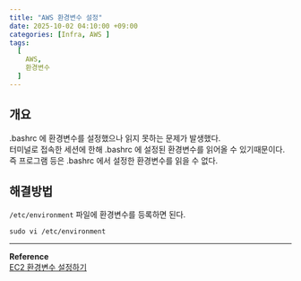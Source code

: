 ```yaml
---
title: "AWS 환경변수 설정"
date: 2025-10-02 04:10:00 +09:00
categories: [Infra, AWS ]
tags:
  [
    AWS,
    환경변수
  ]
---
```


## 개요
.bashrc 에 환경변수를 설정했으나 읽지 못하는 문제가 발생했다.<br>
터미널로 접속한 세션에 한해 .bashrc 에 설정된 환경변수를 읽어올 수 있기때문이다.<br>
즉 프로그램 등은 .bashrc 에서 설정한 환경변수를 읽을 수 없다.<br>

## 해결방법

```/etc/environment``` 파일에 환경변수를 등록하면 된다.

```
sudo vi /etc/environment
```


<hr>

**Reference**<br>
[EC2 환경변수 설정하기](https://ssuzyn.tistory.com/16)
